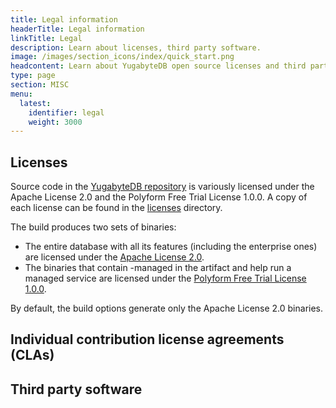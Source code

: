 ```yaml
---
title: Legal information
headerTitle: Legal information
linkTitle: Legal
description: Learn about licenses, third party software.
image: /images/section_icons/index/quick_start.png
headcontent: Learn about YugabyteDB open source licenses and third party software.
type: page
section: MISC
menu:
  latest:
    identifier: legal
    weight: 3000
---
```


## Licenses

Source code in the [YugabyteDB repository](https://github.com/yugabyte/yugabyte-db/) is variously licensed under the Apache License 2.0 and the Polyform Free Trial License 1.0.0. A copy of each license can be found in the [licenses](https://github.com/yugabyte/yugabyte-db/tree/master/licenses) directory.

The build produces two sets of binaries:

- The entire database with all its features (including the enterprise ones) are licensed under the [Apache License 2.0](../apache-license).
- The binaries that contain -managed in the artifact and help run a managed service are licensed under the [Polyform Free Trial License 1.0.0](../polyform-license).

By default, the build options generate only the Apache License 2.0 binaries.

## Individual contribution license agreements (CLAs)



## Third party software
